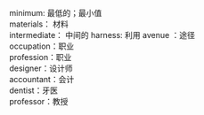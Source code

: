 minimum: 最低的；最小值  
materials： 材料  
intermediate： 中间的
harness: 利用
avenue ：途径  
occupation：职业  
profession：职业  
designer：设计师  
accountant：会计  
dentist：牙医  
professor：教授
